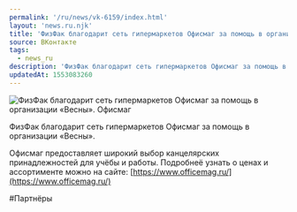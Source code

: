 ```yaml
---
permalink: '/ru/news/vk-6159/index.html'
layout: 'news.ru.njk'
title: 'ФизФак благодарит сеть гипермаркетов Офисмаг за помощь в организации «Весны».'
source: ВКонтакте
tags:
  - news_ru
description: 'ФизФак благодарит сеть гипермаркетов Офисмаг за помощь в организации «Весны».'
updatedAt: 1553083260
---
```

![ФизФак благодарит сеть гипермаркетов Офисмаг за помощь в организации «Весны». Офисмаг](https://sun9-6.userapi.com/impf/c851028/v851028251/e013d/mp3aZJEp5_U.jpg?size=1280x960&quality=96&sign=ea83c89fc2a248e66850d51a09dfaf67&c_uniq_tag=YM9k-nMg4tIvIXCIiAuK2TIBe5QyRulnshM-QRYkWLc&type=album)

ФизФак благодарит сеть гипермаркетов Офисмаг за помощь в организации «Весны».

Офисмаг предоставляет широкий выбор канцелярских принадлежностей для учёбы и работы. Подробнеё узнать о ценах и ассортименте можно на сайте: [https://www.officemag.ru/](https://www.officemag.ru/)

#Партнёры
